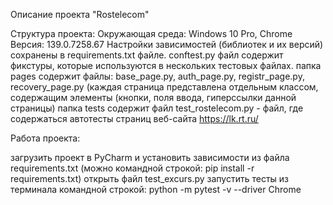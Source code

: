 Описание проекта "Rostelecom"

Структура проекта: 
Окружающая среда: Windows 10 Pro, Chrome Версия: 139.0.7258.67 
Настройки зависимостей (библиотек и их версий) сохранены в requirements.txt файле. 
conftest.py файл содержит фикстуры, которые используются в нескольких тестовых файлах. 
папка pages содержит файлы: base_page.py, auth_page.py, registr_page.py, recovery_page.py (каждая страница представлена отдельным классом, содержащим элементы (кнопки, поля ввода, гиперссылки данной страницы) 
папка tests содержит файл test_rostelecom.py - файл, где содержаться автотесты страниц веб-сайта https://lk.rt.ru/

Работа проекта:

загрузить проект в PyCharm и установить зависимости из файла requirements.txt (можно командной строкой: pip install -r requirements.txt)
открыть файл test_excurs.py
запустить тесты из терминала командной строкой: python -m pytest -v --driver Chrome
